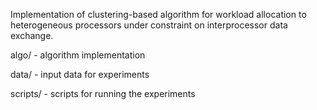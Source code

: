 Implementation of clustering-based algorithm for workload allocation to heterogeneous processors under constraint on interprocessor data exchange.

algo/ - algorithm implementation

data/ - input data for experiments

scripts/ - scripts for running the experiments
